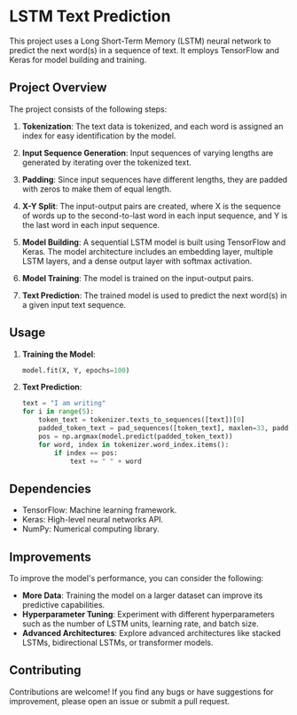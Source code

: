 # LSTM Text Prediction

This project uses a Long Short-Term Memory (LSTM) neural network to predict the next word(s) in a sequence of text. It employs TensorFlow and Keras for model building and training.

## Project Overview

The project consists of the following steps:

1. **Tokenization**: The text data is tokenized, and each word is assigned an index for easy identification by the model.

2. **Input Sequence Generation**: Input sequences of varying lengths are generated by iterating over the tokenized text.

3. **Padding**: Since input sequences have different lengths, they are padded with zeros to make them of equal length.

4. **X-Y Split**: The input-output pairs are created, where X is the sequence of words up to the second-to-last word in each input sequence, and Y is the last word in each input sequence.

5. **Model Building**: A sequential LSTM model is built using TensorFlow and Keras. The model architecture includes an embedding layer, multiple LSTM layers, and a dense output layer with softmax activation.

6. **Model Training**: The model is trained on the input-output pairs.

7. **Text Prediction**: The trained model is used to predict the next word(s) in a given input text sequence.

## Usage

1. **Training the Model**:

    ```python
    model.fit(X, Y, epochs=100)
    ```

2. **Text Prediction**:

    ```python
    text = "I am writing"
    for i in range(5):
        token_text = tokenizer.texts_to_sequences([text])[0]
        padded_token_text = pad_sequences([token_text], maxlen=33, padding='pre')
        pos = np.argmax(model.predict(padded_token_text))
        for word, index in tokenizer.word_index.items():
            if index == pos:
                text += " " + word
    ```

## Dependencies

- TensorFlow: Machine learning framework.
- Keras: High-level neural networks API.
- NumPy: Numerical computing library.

## Improvements

To improve the model's performance, you can consider the following:

- **More Data**: Training the model on a larger dataset can improve its predictive capabilities.
- **Hyperparameter Tuning**: Experiment with different hyperparameters such as the number of LSTM units, learning rate, and batch size.
- **Advanced Architectures**: Explore advanced architectures like stacked LSTMs, bidirectional LSTMs, or transformer models.

## Contributing

Contributions are welcome! If you find any bugs or have suggestions for improvement, please open an issue or submit a pull request.

